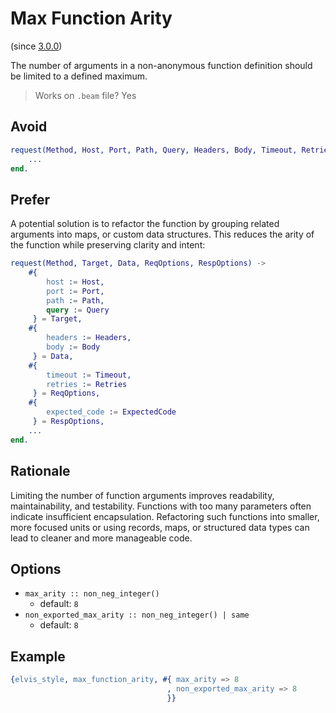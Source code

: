 # Max Function Arity

(since [3.0.0](https://github.com/inaka/elvis_core/releases/tag/3.0.0))

The number of arguments in a non-anonymous function definition should be limited to a defined
maximum.

> Works on `.beam` file? Yes

## Avoid

```erlang
request(Method, Host, Port, Path, Query, Headers, Body, Timeout, Retries, ExpectedCode) ->
    ...
end.
```

## Prefer

A potential solution is to refactor the function by grouping related arguments into maps, or
custom data structures. This reduces the arity of the function while preserving clarity and intent:

```erlang
request(Method, Target, Data, ReqOptions, RespOptions) ->
    #{
        host := Host,
        port := Port,
        path := Path,
        query := Query
     } = Target,
    #{
        headers := Headers,
        body := Body
     } = Data,
    #{
        timeout := Timeout,
        retries := Retries
     } = ReqOptions,
    #{
        expected_code := ExpectedCode
     } = RespOptions,
    ...
end.
```

## Rationale

Limiting the number of function arguments improves readability, maintainability, and testability.
Functions with too many parameters often indicate insufficient encapsulation. Refactoring such
functions into smaller, more focused units or using records, maps, or structured data types can
lead to cleaner and more manageable code.

## Options

- `max_arity :: non_neg_integer()`
  - default: `8`
- `non_exported_max_arity :: non_neg_integer() | same`
  - default: `8`

## Example

```erlang
{elvis_style, max_function_arity, #{ max_arity => 8
                                   , non_exported_max_arity => 8
                                   }}
```
